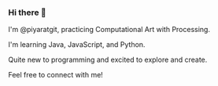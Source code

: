 ### Hi there 👋

I'm @piyaratgit, practicing Computational Art with Processing. 
<p></p>
I'm learning Java, JavaScript, and Python. 
<p></p>
Quite new to programming and excited to explore and create. 
<p></p>
<p></p>
Feel free to connect with me!
